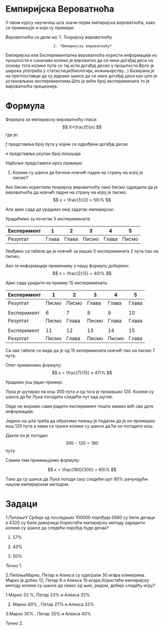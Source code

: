 
# Емпиријска Вероватноћа

У овом курсу научичеш шта значи појам емпиријска вероватноћа, како се примењује и који су примери.

*Вероватноћа се дели на:* 1. *Теоријску вероватноћу*
                          
                          2. *Емпиријску вероватноћу*

Емпиријска или Експериментална вероватноћа користи информације из прошлости и означава колико је вероватно да се неки догађај деси на основу тога колико пута се тај исти догађај десио у прошлости.Врло је широка употреба у статистици(биологији, инжињерству...)
Базирана је на претпоставци да су једнаке шансе да се неки догађај деси као што је установљено експериментима.Што је већи број експеримената то је вароватноћа прецизнија.

# Формула 

Формула за емпиријску вероватноћу гласи:
$$
   X=\frac{f}{n}
$$
 где је:

 *f* представља број пута у којим се одређени догађај десио
 
 *n* представља укупан број покушаја


Најбоље представити кроз примере:

1. Колике су шансе да бачени новчић падне на страну на којој је писмо?

Ако бисмо користили теоријску вероватноћу лако бисмо одредили да је вероватноћа да новчић падне на страну на којој је писмо:
$$
    x = \frac{1}{2} = 50\%
$$

Али ајмо сада да урадимо овај задатак емпиријски:

Урадићемо за почетак 5 експеримената:

| Експеримент    | 1           | 2          | 3       |4        | 5       |
| -----------    | ----------- | ---------- | ------- | ------- | ------- |
| Резултат       | Глава       | Глава      | Писмо   | Глава   | Писмо   |


Увиђамо са табеле да је новчић за наших 5 експеримената 2 пута пао на писмо.

Ако те информације примениму у нашу формулу добијемо:
$$
    x = \frac{2}{5} = 40\%
$$

Ајмо сада урадити на пример 15 експеримената:

| Експеримент    | 1     | 2     | 3     |4      | 5     |   
| -----------    | ----- | ----- | ----- | ----- | ----- |
| Резултат       | Писмо | Писмо | Глава | Глава | Глава |
|                |       |       |       |       |       | 
| Експеримент    | 6     | 7     | 8     | 9     | 10    |
| Резултат       | Писмо | Глава | Писмо | Глава | Глава |
|                |       |       |       |       |       | 
| Експеримент    | 11    | 12    | 13    | 14    | 15    |
| Резултат       | Писмо | Глава | Писмо | Писмо | Глава |

Са ове табеле се види да је од 15 екперимената новчић пао на писмо 7 пута.

Опет применимо формулу:
$$
   x = \frac{7}{15} ≈ 47\%
$$

Урадимо још један пример:

Лука је шутирао на кош 300 пута и од тога је промашио 120. Колике су шансе да ће Лука погодити следећи пут кад шутне.

Овде не морамо сами радити експеримент пошто имамо већ све дате информације.

 Једино на шта треба да обратимо пажњу је податак да је он промашио кош 120 пута а нама се тражи колике су шансе да ће он погодити кош.

Дакле он је погодио $$ 300 - 120 = 180 $$ пута

Самим тим примењујемо формулу:

$$
    x = \frac{180}{300} = 60\%
$$

Tако да су шансе да Лука погоди свој следећи шут 60\% рачунајући нашом емпиријском методом.

# Задаци

1.*Питање*У Србији од последњих 100000 порођаја 5680 су били дечаци а 4320 су биле девојчице.Користећи емпиријску методу одредити колике су шансе да следећи порођај буде дечак?

1. 57\%

2. 43\%

3. 50\%


*Тачно* 1.

2.*Питање*Марко, Петар и Алекса су одиграли 30 игара кликерима. Марко је добио 12, Петар 8 и Алекса 10 игара.Користећи емпиријску методу колике су шансе да свако од њих, редом, добије следећу игру?

1.Марко 33 \%, Петар 33\% и Алекса 33\% 

2. Марко 40\% , Петар 27\% и Алекса 33\%

3.Марко 30\% , Петар 30\%  и Алекса 40\%

*Тачно* 2.